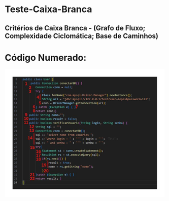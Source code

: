 # Teste-Caixa-Branca
## Critérios de Caixa Branca - (Grafo de Fluxo; Complexidade Ciclomática; Base de Caminhos)
# Código Numerado: 
<img src="numeracao do codigo.jpeg">
